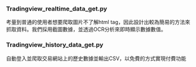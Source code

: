### Tradingview_realtime_data_get.py
考量到普通的使⽤者想要爬取圖⽚不了解html tag，因此設計出較為簡易的⽅法來抓取資料。我們採⽤截圖數據，並透過OCR分析來即時顯⽰數據數值。

### Tradingview_history_data_get.py
⾃動登⼊並爬取交易網站上的歷史數據並輸出CSV，以免費的⽅式實現付費功能
